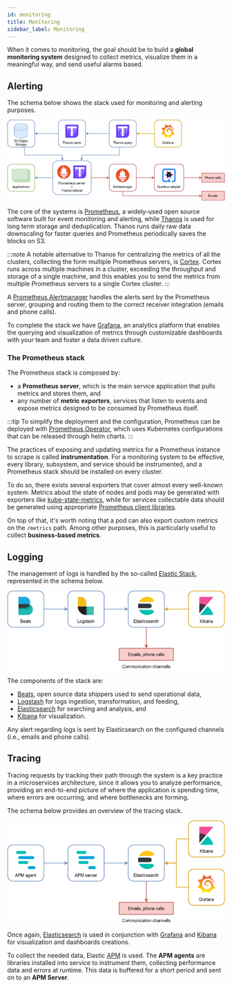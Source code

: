 ```yaml
---
id: monitoring
title: Monitoring
sidebar_label: Monitoring
---
```


When it comes to monitoring, the goal should be to build a **global monitoring system** designed to collect metrics,
visualize them in a meaningful way, and send useful alarms based.

## Alerting

The schema below shows the stack used for monitoring and alerting purposes.

![Alerting stack](img/alerting.png)

The core of the systems is [Prometheus](https://prometheus.io/), a widely-used open source software built for event 
monitoring and alerting, while [Thanos](https://thanos.io/) is used for long term storage and deduplication. Thanos
runs daily raw data downscaling for faster queries and Prometheus periodically saves the blocks on S3.

:::note
A notable alternative to Thanos for centralizing the metrics of all the clusters, collecting the form multiple 
Prometheus servers, is [Cortex](https://cortexmetrics.io/). Cortex runs across multiple machines in a cluster, exceeding
the throughput and storage of a single machine, and this enables you to send the metrics from multiple Prometheus 
servers to a single Cortex cluster.
:::

A [Prometheus Alertmanager](https://prometheus.io/docs/alerting/latest/alertmanager/) handles the alerts sent by the 
Prometheus server, grouping and routing them to the correct receiver integration (emails and phone calls).

To complete the stack we have [Grafana](https://grafana.com/grafana/), an analytics platform that enables the querying
and visualization of metrics through customizable dashboards with your team and foster a data driven culture.

### The Prometheus stack

The Prometheus stack is composed by:
- a **Prometheus server**, which is the main service application that pulls metrics and stores them, and 
- any number of **metric exporters**, services that listen to events and expose metrics designed to be consumed by 
  Prometheus itself.

:::tip
To simplify the deployment and the configuration, Prometheus can be deployed with
[Prometheus Operator](https://prometheus-operator.dev/), which uses Kubernetes configurations that can be released
through helm charts.
:::
  
The practices of exposing and updating metrics for a Prometheus instance to scrape is called **instrumentation**. For a
monitoring system to be effective, every library, subsystem, and service should be instrumented, and a Prometheus stack
should be installed on every cluster.

To do so, there exists several exporters that cover almost every well-known system. Metrics about the state of nodes and
pods may be generated with exporters like [kube-state-metrics](https://github.com/kubernetes/kube-state-metrics), while
for services collectable data should be generated using appropriate 
[Prometheus client libraries](https://prometheus.io/docs/instrumenting/clientlibs/).

On top of that, it's worth noting that a pod can also export custom metrics on the `/metrics` path. Among other 
purposes, this is particularly useful to collect **business-based metrics**.

## Logging

The management of logs is handled by the so-called [Elastic Stack](https://www.elastic.co/what-is/elk-stack), 
represented in the schema below.

![Logging stack](img/logging.png)

The components of the stack are:
- [Beats](https://www.elastic.co/beats/), open source data shippers used to send operational data,
- [Logstash](https://www.elastic.co/logstash) for logs ingestion, transformation, and feeding,
- [Elasticsearch](https://www.elastic.co/elasticsearch/) for searching and analysis, and
- [Kibana](https://www.elastic.co/kibana) for visualization.

Any alert regarding logs is sent by Elasticsearch on the configured channels (i.e., emails and phone calls).

## Tracing

Tracing requests by tracking their path through the system is a key practice in a microservices architecture, since
it allows you to analyze performance, providing an end-to-end picture of where the application is spending time, where
errors are occurring, and where bottlenecks are forming.

The schema below provides an overview of the tracing stack.

![Tracing stack](img/tracing.png)

Once again, [Elasticsearch](https://www.elastic.co/elasticsearch/) is used in conjunction with
[Grafana](https://grafana.com/grafana/) and [Kibana](https://www.elastic.co/kibana) for visualization and dashboards 
creations. 

To collect the needed data, Elastic [APM](https://www.elastic.co/apm) is used. The **APM agents** are libraries 
installed into service to instrument them, collecting performance data and errors at runtime. This data is buffered for 
a short period and sent on to an **APM Server**.
